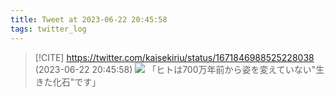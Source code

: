 ```yaml
---
title: Tweet at 2023-06-22 20:45:58
tags: twitter_log
---
```


> [!CITE] https://twitter.com/kaisekiriu/status/1671846988525228038 (2023-06-22 20:45:58)
> ![](https://twitter.com/kaisekiriu/status/1671846988525228038)
> 「ヒトは700万年前から姿を変えていない"生きた化石"です」
